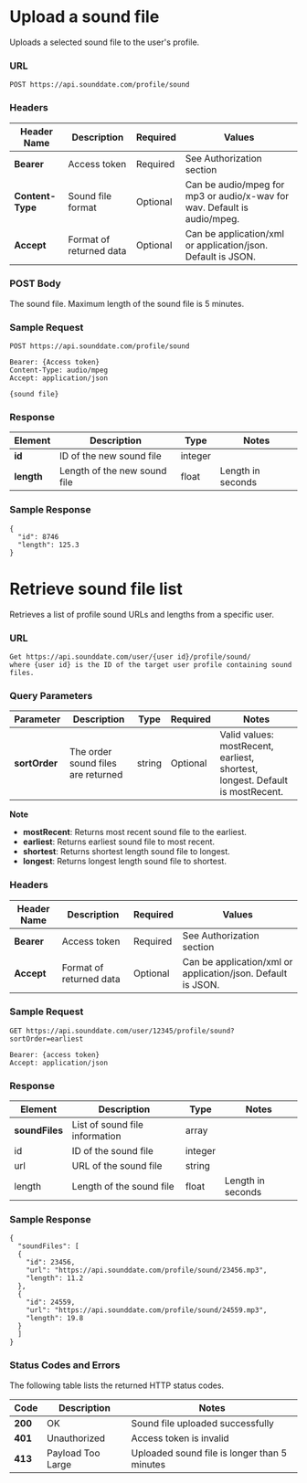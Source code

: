 # Upload a sound file
Uploads a selected sound file to the user's profile.


### URL
`POST https://api.sounddate.com/profile/sound`

### Headers
| Header Name | Description | Required | Values |
|----------------|---|---|---|
| **Bearer** | Access token | Required | See Authorization section |
| **Content-Type** | Sound file format | Optional | Can be audio/mpeg for mp3 or audio/x-wav for wav. Default is audio/mpeg. |
| **Accept** | Format of returned data | Optional | Can be application/xml or application/json. Default is JSON. |

### POST Body
The sound file. Maximum length of the sound file is 5 minutes.

### Sample Request
```
POST https://api.sounddate.com/profile/sound

Bearer: {Access token}  
Content-Type: audio/mpeg  
Accept: application/json

{sound file}
```
### Response
| Element | Description | Type | Notes |
|---|---|---|---|
| **id** | ID of the new sound file | integer | |
| **length** | Length of the new sound file | float | Length in seconds |

### Sample Response
```
{
  "id": 8746
  "length": 125.3
}
```

# Retrieve sound file list
Retrieves a list of profile sound URLs and lengths from a specific user.

### URL
```
Get https://api.sounddate.com/user/{user id}/profile/sound/
where {user id} is the ID of the target user profile containing sound files.
```

### Query Parameters
Parameter | Description | Type | Required | Notes |
---|---|---|---|---
**sortOrder** | The order sound files are returned | string | Optional | Valid values: mostRecent, earliest, shortest, longest. Default is mostRecent. |

**Note**
* **mostRecent**: Returns most recent sound file to the earliest.
* **earliest**: Returns earliest sound file to most recent.
* **shortest**: Returns shortest length sound file to longest.
* **longest**: Returns longest length sound file to shortest.

### Headers
Header Name | Description | Required | Values
---|---|---|---
**Bearer** | Access token | Required | See Authorization section
**Accept** | Format of returned data | Optional | Can be application/xml or application/json. Default is JSON.

### Sample Request
```
GET https://api.sounddate.com/user/12345/profile/sound?sortOrder=earliest

Bearer: {access token}
Accept: application/json
```

### Response
Element | Description | Type | Notes
---|---|---|---
**soundFiles** | List of sound file information | array | 
  id | ID of the sound file | integer |
  url | URL of the sound file | string | 
  length | Length of the sound file | float | Length in seconds

### Sample Response
```
{
  "soundFiles": [
  {
    "id": 23456,
    "url": "https://api.sounddate.com/profile/sound/23456.mp3",
    "length": 11.2
  },
  {
    "id": 24559,
    "url": "https://api.sounddate.com/profile/sound/24559.mp3",
    "length": 19.8
  }
  ]
}
```

### Status Codes and Errors
The following table lists the returned HTTP status codes.

Code | Description | Notes 
---|---|---
**200** | OK | Sound file uploaded successfully
**401** | Unauthorized | Access token is invalid
**413** | Payload Too Large | Uploaded sound file is longer than 5 minutes